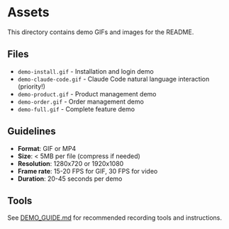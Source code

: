 # Assets

This directory contains demo GIFs and images for the README.

## Files

- `demo-install.gif` - Installation and login demo
- `demo-claude-code.gif` - Claude Code natural language interaction (priority!)
- `demo-product.gif` - Product management demo
- `demo-order.gif` - Order management demo
- `demo-full.gif` - Complete feature demo

## Guidelines

- **Format**: GIF or MP4
- **Size**: < 5MB per file (compress if needed)
- **Resolution**: 1280x720 or 1920x1080
- **Frame rate**: 15-20 FPS for GIF, 30 FPS for video
- **Duration**: 20-45 seconds per demo

## Tools

See [DEMO_GUIDE.md](../../docs/DEMO_GUIDE.md) for recommended recording tools and instructions.
